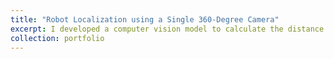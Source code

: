 ```yaml
---
title: "Robot Localization using a Single 360-Degree Camera"
excerpt: I developed a computer vision model to calculate the distance and the angle to a robot.<br/><br/><img src='/images/robot_localization.JPEG' width="50%">
collection: portfolio
---
```


